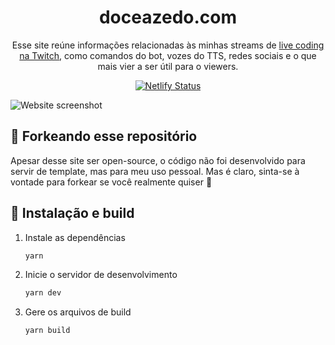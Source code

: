 <h1 align="center">doceazedo.com</h1>

<p align="center">
  Esse site reúne informações relacionadas às minhas streams de <a href="https://twitch.tv/doceazedo911">live coding na Twitch</a>, como comandos do bot, vozes do TTS, redes sociais e o que mais vier a ser útil para o viewers.
</p>

<p align="center">
  <a href="https://app.netlify.com/sites/doceazedo/deploys">
    <img src="https://api.netlify.com/api/v1/badges/3f22adb2-3736-4a43-a788-778868473614/deploy-status" alt="Netlify Status">
  </a>
</p>

![Website screenshot](https://i.imgur.com/IUD9dHR.png)

## 🚨 Forkeando esse repositório

Apesar desse site ser open-source, o código não foi desenvolvido para servir de template, mas para meu uso pessoal. Mas é claro, sinta-se à vontade para forkear se você realmente quiser 🥰

## 🚀 Instalação e build

1. Instale as dependências

   ```sh
   yarn
   ```

2. Inicie o servidor de desenvolvimento

   ```sh
   yarn dev
   ```

3. Gere os arquivos de build

   ```sh
   yarn build
   ```